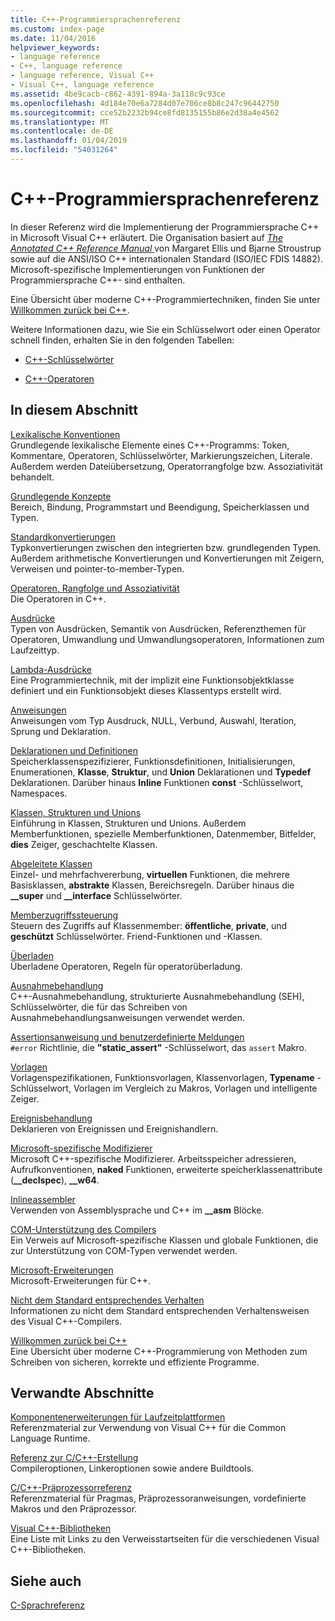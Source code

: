 ```yaml
---
title: C++-Programmiersprachenreferenz
ms.custom: index-page
ms.date: 11/04/2016
helpviewer_keywords:
- language reference
- C++, language reference
- language reference, Visual C++
- Visual C++, language reference
ms.assetid: 4be9cacb-c862-4391-894a-3a118c9c93ce
ms.openlocfilehash: 4d184e70e6a7284d07e706ce8b8c247c96442750
ms.sourcegitcommit: cce52b2232b94ce8fd8135155b86e2d38a4e4562
ms.translationtype: MT
ms.contentlocale: de-DE
ms.lasthandoff: 01/04/2019
ms.locfileid: "54031264"
---
```

# <a name="c-language-reference"></a>C++-Programmiersprachenreferenz

In dieser Referenz wird die Implementierung der Programmiersprache C++ in Microsoft Visual C++ erläutert. Die Organisation basiert auf [ *The Annotated C++ Reference Manual* ](http://www.stroustrup.com/arm.html) von Margaret Ellis und Bjarne Stroustrup sowie auf die ANSI/ISO C++ internationalen Standard (ISO/IEC FDIS 14882). Microsoft-spezifische Implementierungen von Funktionen der Programmiersprache C++- sind enthalten.

Eine Übersicht über moderne C++-Programmiertechniken, finden Sie unter [Willkommen zurück bei C++](welcome-back-to-cpp-modern-cpp.md).

Weitere Informationen dazu, wie Sie ein Schlüsselwort oder einen Operator schnell finden, erhalten Sie in den folgenden Tabellen:

- [C++-Schlüsselwörter](../cpp/keywords-cpp.md)

- [C++-Operatoren](../cpp/cpp-built-in-operators-precedence-and-associativity.md)

## <a name="in-this-section"></a>In diesem Abschnitt

[Lexikalische Konventionen](../cpp/lexical-conventions.md)<br/>
Grundlegende lexikalische Elemente eines C++-Programms: Token, Kommentare, Operatoren, Schlüsselwörter, Markierungszeichen, Literale. Außerdem werden Dateiübersetzung, Operatorrangfolge bzw. Assoziativität behandelt.

[Grundlegende Konzepte](../cpp/basic-concepts-cpp.md)<br/>
Bereich, Bindung, Programmstart und Beendigung, Speicherklassen und Typen.

[Standardkonvertierungen](../cpp/standard-conversions.md)<br/>
Typkonvertierungen zwischen den integrierten bzw. grundlegenden Typen. Außerdem arithmetische Konvertierungen und Konvertierungen mit Zeigern, Verweisen und pointer-to-member-Typen.

[Operatoren, Rangfolge und Assoziativität](../cpp/cpp-built-in-operators-precedence-and-associativity.md)<br/>
Die Operatoren in C++.

[Ausdrücke](../cpp/expressions-cpp.md)<br/>
Typen von Ausdrücken, Semantik von Ausdrücken, Referenzthemen für Operatoren, Umwandlung und Umwandlungsoperatoren, Informationen zum Laufzeittyp.

[Lambda-Ausdrücke](../cpp/lambda-expressions-in-cpp.md)<br/>
Eine Programmiertechnik, mit der implizit eine Funktionsobjektklasse definiert und ein Funktionsobjekt dieses Klassentyps erstellt wird.

[Anweisungen](../cpp/statements-cpp.md)<br/>
Anweisungen vom Typ Ausdruck, NULL, Verbund, Auswahl, Iteration, Sprung und Deklaration.

[Deklarationen und Definitionen](declarations-and-definitions-cpp.md)<br/>
Speicherklassenspezifizierer, Funktionsdefinitionen, Initialisierungen, Enumerationen, **Klasse**, **Struktur**, und **Union** Deklarationen und **Typedef**  Deklarationen. Darüber hinaus **Inline** Funktionen **const** -Schlüsselwort, Namespaces.

[Klassen, Strukturen und Unions](../cpp/classes-and-structs-cpp.md)<br/>
Einführung in Klassen, Strukturen und Unions. Außerdem Memberfunktionen, spezielle Memberfunktionen, Datenmember, Bitfelder, **dies** Zeiger, geschachtelte Klassen.

[Abgeleitete Klassen](../cpp/inheritance-cpp.md)<br/>
Einzel- und mehrfachvererbung, **virtuellen** Funktionen, die mehrere Basisklassen, **abstrakte** Klassen, Bereichsregeln. Darüber hinaus die **__super** und **__interface** Schlüsselwörter.

[Memberzugriffssteuerung](../cpp/member-access-control-cpp.md)<br/>
Steuern des Zugriffs auf Klassenmember: **öffentliche**, **private**, und **geschützt** Schlüsselwörter. Friend-Funktionen und -Klassen.

[Überladen](operator-overloading.md)<br/>
Überladene Operatoren, Regeln für operatorüberladung.

[Ausnahmebehandlung](../cpp/exception-handling-in-visual-cpp.md)<br/>
C++-Ausnahmebehandlung, strukturierte Ausnahmebehandlung (SEH), Schlüsselwörter, die für das Schreiben von Ausnahmebehandlungsanweisungen verwendet werden.

[Assertionsanweisung und benutzerdefinierte Meldungen](../cpp/assertion-and-user-supplied-messages-cpp.md)<br/>
`#error` Richtlinie, die **"static_assert"** -Schlüsselwort, das `assert` Makro.

[Vorlagen](../cpp/templates-cpp.md)<br/>
Vorlagenspezifikationen, Funktionsvorlagen, Klassenvorlagen, **Typename** -Schlüsselwort, Vorlagen im Vergleich zu Makros, Vorlagen und intelligente Zeiger.

[Ereignisbehandlung](../cpp/event-handling.md)<br/>
Deklarieren von Ereignissen und Ereignishandlern.

[Microsoft-spezifische Modifizierer](../cpp/microsoft-specific-modifiers.md)<br/>
Microsoft C++-spezifische Modifizierer. Arbeitsspeicher adressieren, Aufrufkonventionen, **naked** Funktionen, erweiterte speicherklassenattribute (**__declspec**), **__w64**.

[Inlineassembler](../assembler/inline/inline-assembler.md)<br/>
Verwenden von Assemblysprache und C++ im **__asm** Blöcke.

[COM-Unterstützung des Compilers](../cpp/compiler-com-support.md)<br/>
Ein Verweis auf Microsoft-spezifische Klassen und globale Funktionen, die zur Unterstützung von COM-Typen verwendet werden.

[Microsoft-Erweiterungen](../cpp/microsoft-extensions.md)<br/>
Microsoft-Erweiterungen für C++.

[Nicht dem Standard entsprechendes Verhalten](../cpp/nonstandard-behavior.md)<br/>
Informationen zu nicht dem Standard entsprechenden Verhaltensweisen des Visual C++-Compilers.

[Willkommen zurück bei C++](welcome-back-to-cpp-modern-cpp.md)<br/>
Eine Übersicht über moderne C++-Programmierung von Methoden zum Schreiben von sicheren, korrekte und effiziente Programme.

## <a name="related-sections"></a>Verwandte Abschnitte

[Komponentenerweiterungen für Laufzeitplattformen](../windows/component-extensions-for-runtime-platforms.md)<br/>
Referenzmaterial zur Verwendung von Visual C++ für die Common Language Runtime.

[Referenz zur C/C++-Erstellung](../build/reference/c-cpp-building-reference.md)<br/>
Compileroptionen, Linkeroptionen sowie andere Buildtools.

[C/C++-Präprozessorreferenz](../preprocessor/c-cpp-preprocessor-reference.md)<br/>
Referenzmaterial für Pragmas, Präprozessoranweisungen, vordefinierte Makros und den Präprozessor.

[Visual C++-Bibliotheken](../standard-library/cpp-standard-library-reference.md)<br/>
Eine Liste mit Links zu den Verweisstartseiten für die verschiedenen Visual C++-Bibliotheken.

## <a name="see-also"></a>Siehe auch

[C-Sprachreferenz](../c-language/c-language-reference.md)

